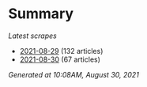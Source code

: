 # Summary
*Latest scrapes*
* [2021-08-29](https://github.com/nuuuwan/news_lk/blob/data/news_lk.2021-08-29.json) (132 articles)
* [2021-08-30](https://github.com/nuuuwan/news_lk/blob/data/news_lk.2021-08-30.json) (67 articles)

*Generated at 10:08AM, August 30, 2021*